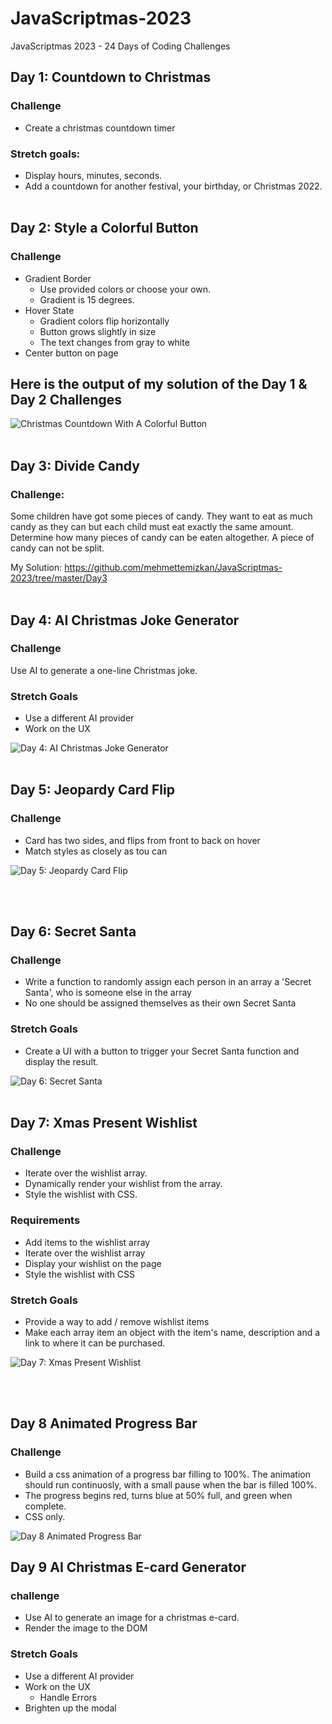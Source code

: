 # JavaScriptmas-2023

JavaScriptmas 2023 - 24 Days of Coding Challenges

## Day 1: Countdown to Christmas
### Challenge
* Create a christmas countdown timer
### Stretch goals:
* Display hours, minutes, seconds.
* Add a countdown for another festival, your birthday, or Christmas 2022.
<br> <br>


## Day 2: Style a Colorful Button
### Challenge
* Gradient Border
  * Use provided colors or choose your own.
  * Gradient is 15 degrees.
* Hover State
  * Gradient colors flip horizontally
  * Button grows slightly in size
  * The text changes from gray to white
* Center button on page

## Here is the output of my solution of the Day 1 & Day 2 Challenges
![Christmas Countdown With A Colorful Button](https://github.com/mehmettemizkan/JavaScriptmas-2023/assets/56386597/7d212789-f8a7-4292-99a9-bb298081c861) <br> <br>

## Day 3: Divide Candy
### Challenge:
Some children have got some pieces of candy. They want to eat as much candy as they can but each child must eat exactly the same amount. Determine how many pieces of candy can be eaten altogether. A piece of candy can not be split.

My Solution: https://github.com/mehmettemizkan/JavaScriptmas-2023/tree/master/Day3 <br> <br>

## Day 4: AI Christmas Joke Generator
### Challenge
Use AI to generate a one-line Christmas joke. <br>
### Stretch Goals
* Use a different AI provider
* Work on the UX

![Day 4: AI Christmas Joke Generator](https://github.com/mehmettemizkan/JavaScriptmas-2023/assets/56386597/c655c6d2-8f27-486a-9c82-3477aa2e86aa) <br> <br>

## Day 5: Jeopardy Card Flip
### Challenge
* Card has two sides, and flips from front to back on hover
* Match styles as closely as tou can

![Day 5: Jeopardy Card Flip](https://github.com/mehmettemizkan/JavaScriptmas-2023/assets/56386597/feddb1e7-49d8-458b-b762-125a08839fd7)

<br> <br>

## Day 6: Secret Santa
### Challenge
* Write a function to randomly assign each person in an array a 'Secret Santa', who is someone else in the array
* No one should be assigned themselves as their own Secret Santa
### Stretch Goals
* Create a UI with a button to trigger your Secret Santa function and display the result.

![Day 6: Secret Santa](https://github.com/mehmettemizkan/JavaScriptmas-2023/assets/56386597/b44a25f0-5024-4d83-ac22-fd7a2bb723ed) <br> <br>

## Day 7: Xmas Present Wishlist
### Challenge
* Iterate over the wishlist array.
* Dynamically render your wishlist from the array.
* Style the wishlist with CSS.
### Requirements
* Add items to the wishlist array
* Iterate over the wishlist array
* Display your wishlist on the page
* Style the wishlist with CSS
### Stretch Goals
* Provide a way to add / remove wishlist items
* Make each array item an object with the item's name, description and a link to where it can be purchased.

![Day 7: Xmas Present Wishlist](https://github.com/mehmettemizkan/JavaScriptmas-2023/assets/56386597/cb30a065-8e88-4ca9-a483-f93e9d0f9e25)

<br> <br>

## Day 8 Animated Progress Bar
### Challenge
* Build a css animation of a progress bar filling to 100%. The animation should run continuosly, with a small pause when the bar is filled 100%.
* The progress begins red, turns blue at 50% full, and green when complete.
* CSS only.

![Day 8 Animated Progress Bar](https://github.com/mehmettemizkan/JavaScriptmas-2023/assets/56386597/f019f026-9a69-4762-a897-29066ac47249)


##  Day 9 AI Christmas E-card Generator
### challenge
* Use AI to generate an image for a christmas e-card.
* Render the image to the DOM
### Stretch Goals
* Use a different AI provider
* Work on the UX
  * Handle Errors
* Brighten up the modal


